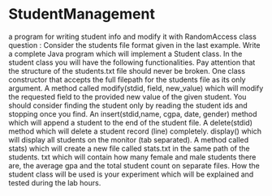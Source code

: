 # StudentManagement
a program for writing student info and modify it with RandomAccess class
question :
Consider the students file format given in the last example.
﻿﻿Write a complete Java program which will implement a Student class.
﻿﻿In the student class you will have the following functionalities.
Pay attention that the structure of the students.txt file should never be broken.
One class constructor that accepts the full filepath for the students file as its only argument.
﻿﻿﻿A method called modify(stdid, field, new_value) which will modify the requested field to the provided new value of the given student. You should consider finding the student only by reading the student ids and stopping once you find.
﻿﻿﻿An insert(stdid,name, cgpa, date, gender) method which will append a student to the end of the student file.
﻿﻿﻿A delete(stdid) method which will delete a student record (line) completely.
﻿﻿﻿display() which will display all students on the monitor (tab separated).
﻿﻿﻿A method called stats) which will create a new file called stats.txt in the same path of the students. txt which will contain how many female and male students there are, the average gpa and the total student count on separate files.
How the student class will be used is your experiment which will be explained and tested during the lab hours.
